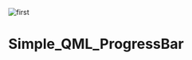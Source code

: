 ![first](https://user-images.githubusercontent.com/37404187/132004025-53cffbdc-b755-4faf-a282-42724f2e9188.gif)
# Simple_QML_ProgressBar
